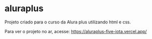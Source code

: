 # aluraplus

Projeto criado para o curso da Alura plus utilizando html e css.

Para ver o projeto no ar, acesse: https://aluraplus-five-iota.vercel.app/
